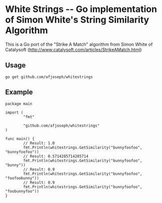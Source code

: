 # White Strings -- Go implementation of Simon White's String Similarity Algorithm

This is a Go port of the "Strike A Match" algorithm from Simon White of
Catalysoft (http://www.catalysoft.com/articles/StrikeAMatch.html)

## Usage

    go get github.com/afjoseph/whitestrings

## Example


    package main

    import (
            "fmt"

            "github.com/afjoseph/whitestrings"
    )

    func main() {
            // Result: 1.0
            fmt.Println(whitestrings.GetSimilarity("bunnyfoofoo", "bunnyfoofoo"))
            // Result: 0.5714285714285714
            fmt.Println(whitestrings.GetSimilarity("bunnyfoofoo", "bunny"))
            // Result: 0.9
            fmt.Println(whitestrings.GetSimilarity("bunnyfoofoo", "foofoobunny"))
            // Result: 0.9
            fmt.Println(whitestrings.GetSimilarity("bunnyfoofoo", "foobunnyfoo"))
    }
